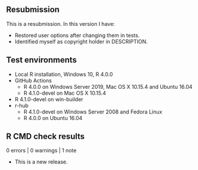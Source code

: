 ## Resubmission
This is a resubmission. In this version I have:

* Restored user options after changing them in tests.
* Identified myself as copyright holder in DESCRIPTION.

## Test environments
* Local R installation, Windows 10, R 4.0.0
* GitHub Actions
    * R 4.0.0 on Windows Server 2019, Mac OS X 10.15.4 and Ubuntu 16.04
    * R 4.1.0-devel on Mac OS X 10.15.4
* R 4.1.0-devel on win-builder
* r-hub
    * R 4.1.0-devel on Windows Server 2008 and Fedora Linux
    * R 4.0.0 on Ubuntu 16.04

## R CMD check results

0 errors | 0 warnings | 1 note

* This is a new release.
